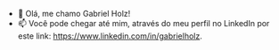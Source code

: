 - 👋 Olá, me chamo Gabriel Holz!
- 📫 Você pode chegar até mim, através do meu perfil no LinkedIn por este link: https://www.linkedin.com/in/gabrielholz.
